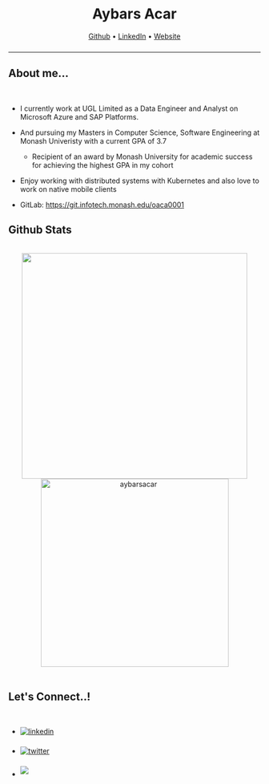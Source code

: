 <h1 align="center">Aybars Acar</h1>

<p align="center">
  <a href="https://github.com/AybarsAcar">Github</a> •
  <a href="https://www.linkedin.com/in/aybarsacar/">LinkedIn</a> •
  <a href="https://aybars-test.azurewebsites.net/">Website</a>
</p>

<div>
  <h3 align="center"></h3>
  <p align="center"></p>
</div>

---


## <b> About me... </b>
<br>

* I currently work at UGL Limited as a Data Engineer and Analyst on Microsoft Azure and SAP Platforms.
* And pursuing my Masters in Computer Science, Software Engineering at Monash Univeristy with a current GPA of 3.7
	* Recipient of an award by Monash University for academic success for achieving the highest GPA in my cohort
* Enjoy working with distributed systems with Kubernetes and also love to work on native mobile clients

* GitLab: https://git.infotech.monash.edu/oaca0001

## <b> Github Stats </b>
<br>

<div align="center">

<a href="https://github.com/aybarsacar/">
  <img src="https://github-readme-stats.vercel.app/api?username=aybarsacar&include_all_commits=true&count_private=true&show_icons=true&line_height=20&title_color=7A7ADB&icon_color=2234AE&text_color=D3D3D3&bg_color=0,000000,130F40" width="450"/>
  <img src="https://github-readme-stats.vercel.app/api/top-langs?username=aybarsacar&show_icons=true&locale=en&layout=compact&line_height=20&title_color=7A7ADB&icon_color=2234AE&text_color=D3D3D3&bg_color=0,000000,130F40" width="375"  alt="aybarsacar"/>

</a>
</div>

<br>


## <b> Let's Connect..!</b>
<br>
<div align='left'>

<ul>

<li>
<a href="https://linkedin.com/in/aybarsacar" target="_blank">
<img src="https://img.shields.io/badge/linkedin:  aybarsacar-%2300acee.svg?color=405DE6&style=for-the-badge&logo=linkedin&logoColor=white" alt=linkedin style="margin-bottom: 5px;"/>
</a>
</li>

<br>

<li>
<a href="https://twitter.com/aybarsacar1" target="_blank">
<img src="https://img.shields.io/badge/twitter:  aybarsacar-%2300acee.svg?color=1DA1F2&style=for-the-badge&logo=twitter&logoColor=white" alt=twitter style="margin-bottom: 5px;"/>
</a>
</li>

<br>

<li>
<a href="mailto:aybarsacar@gmail.com" target="_blank">
<img src="https://img.shields.io/badge/gmail:  aybarsacar-%23EA4335.svg?style=for-the-badge&logo=gmail&logoColor=white" t=mail style="margin-bottom: 5px;" />
</a>
</li>
	
</ul>
</div>







